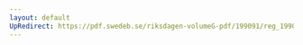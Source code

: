 ```yaml
---
layout: default
UpRedirect: https://pdf.swedeb.se/riksdagen-volumeG-pdf/199091/reg_199091/reg_199091_0505.pdf
---
```

